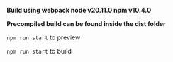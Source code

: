   
**Build using webpack node v20.11.0 npm v10.4.0**

**Precompiled build can be found inside the dist folder**

`npm run start` to preview

`npm run start` to build

